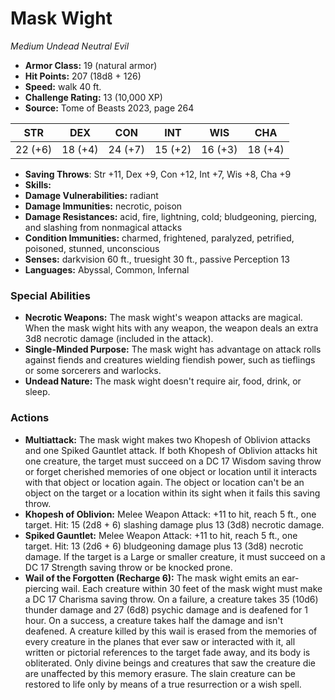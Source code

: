 # Mask Wight

*Medium* *Undead* *Neutral Evil*

- **Armor Class:** 19 (natural armor)
- **Hit Points:** 207 (18d8 + 126)
- **Speed:** walk 40 ft.
- **Challenge Rating:** 13 (10,000 XP)
- **Source:** Tome of Beasts 2023, page 264

| STR | DEX | CON | INT | WIS | CHA |
| --- | --- | --- | --- | --- | --- |
| 22 (+6) | 18 (+4) | 24 (+7) | 15 (+2) | 16 (+3) | 18 (+4) |

- **Saving Throws**: Str +11, Dex +9, Con +12, Int +7, Wis +8, Cha +9
- **Skills:** 
- **Damage Vulnerabilities:** radiant
- **Damage Immunities:** necrotic, poison
- **Damage Resistances:** acid, fire, lightning, cold; bludgeoning, piercing, and slashing from nonmagical attacks
- **Condition Immunities:** charmed, frightened, paralyzed, petrified, poisoned, stunned, unconscious
- **Senses:** darkvision 60 ft., truesight 30 ft., passive Perception 13
- **Languages:** Abyssal, Common, Infernal

### Special Abilities

- **Necrotic Weapons:** The mask wight's weapon attacks are magical. When the mask wight hits with any weapon, the weapon deals an extra 3d8 necrotic damage (included in the attack).
- **Single-Minded Purpose:** The mask wight has advantage on attack rolls against fiends and creatures wielding fiendish power, such as tieflings or some sorcerers and warlocks.
- **Undead Nature:** The mask wight doesn't require air, food, drink, or sleep.

### Actions

- **Multiattack:** The mask wight makes two Khopesh of Oblivion attacks and one Spiked Gauntlet attack. If both Khopesh of Oblivion attacks hit one creature, the target must succeed on a DC 17 Wisdom saving throw or forget cherished memories of one object or location until it interacts with that object or location again. The object or location can't be an object on the target or a location within its sight when it fails this saving throw.
- **Khopesh of Oblivion:** Melee Weapon Attack: +11 to hit, reach 5 ft., one target. Hit: 15 (2d8 + 6) slashing damage plus 13 (3d8) necrotic damage.
- **Spiked Gauntlet:** Melee Weapon Attack: +11 to hit, reach 5 ft., one target. Hit: 13 (2d6 + 6) bludgeoning damage plus 13 (3d8) necrotic damage. If the target is a Large or smaller creature, it must succeed on a DC 17 Strength saving throw or be knocked prone.
- **Wail of the Forgotten (Recharge 6):** The mask wight emits an ear-piercing wail. Each creature within 30 feet of the mask wight must make a DC 17 Charisma saving throw. On a failure, a creature takes 35 (10d6) thunder damage and 27 (6d8) psychic damage and is deafened for 1 hour. On a success, a creature takes half the damage and isn't deafened. A creature killed by this wail is erased from the memories of every creature in the planes that ever saw or interacted with it, all written or pictorial references to the target fade away, and its body is obliterated. Only divine beings and creatures that saw the creature die are unaffected by this memory erasure. The slain creature can be restored to life only by means of a true resurrection or a wish spell.

